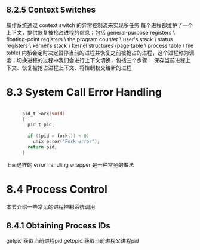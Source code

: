 ## 8.2.5 Context Switches
操作系统通过 context switch 的异常控制流来实现多任务
每个进程都维护了一个上下文，提供恢复被抢占进程的信息；包括 general-purpose registers \ floating-point registers \ the program counter \ user's stack \ status registers \ kernel's stack \ kernel structures (page table \ process table \ file table)
内核会定时决定暂停当前的进程并恢复之前被抢占的进程，这个过程称为调度；切换进程的过程中我们会进行上下文切换，包括三个步骤： 保存当前进程上下文、恢复被抢占进程上下文、将控制权交给新的进程
# 8.3 System Call Error Handling
``` c
	  
	  pid_t Fork(void)
	  {
	    pid_t pid;
	  
	    if ((pid = fork()) < 0)
	      unix_error("Fork error");
	    return pid;
	  }
```
上面这样的 error handling wrapper 是一种常见的做法
# 8.4 Process Control
本节介绍一些常见的进程控制系统调用
## 8.4.1 Obtaining Process IDs
getpid 获取当前进程pid
getppid 获取当前进程父进程pid